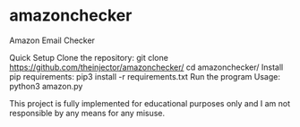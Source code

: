 # amazonchecker
Amazon Email Checker

Quick Setup
Clone the repository: git clone https://github.com/theinjector/amazonchecker/
cd amazonchecker/
Install pip requirements: pip3 install -r requirements.txt
Run the program
Usage: python3 amazon.py

This project is fully implemented for educational purposes only and I am not responsible by any means for any misuse.
